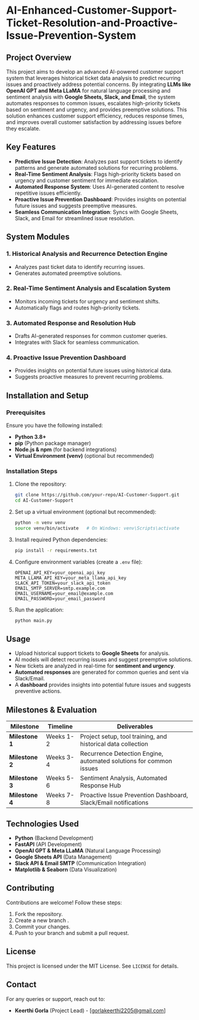 # AI-Enhanced-Customer-Support-Ticket-Resolution-and-Proactive-Issue-Prevention-System

## Project Overview
This project aims to develop an advanced AI-powered customer support system that leverages historical ticket data analysis to predict recurring issues and proactively address potential concerns. By integrating **LLMs like OpenAI GPT and Meta LLaMA** for natural language processing and sentiment analysis with **Google Sheets, Slack, and Email**, the system automates responses to common issues, escalates high-priority tickets based on sentiment and urgency, and provides preemptive solutions. This solution enhances customer support efficiency, reduces response times, and improves overall customer satisfaction by addressing issues before they escalate.

## Key Features
- **Predictive Issue Detection**: Analyzes past support tickets to identify patterns and generate automated solutions for recurring problems.
- **Real-Time Sentiment Analysis**: Flags high-priority tickets based on urgency and customer sentiment for immediate escalation.
- **Automated Response System**: Uses AI-generated content to resolve repetitive issues efficiently.
- **Proactive Issue Prevention Dashboard**: Provides insights on potential future issues and suggests preemptive measures.
- **Seamless Communication Integration**: Syncs with Google Sheets, Slack, and Email for streamlined issue resolution.

## System Modules
### 1. Historical Analysis and Recurrence Detection Engine
- Analyzes past ticket data to identify recurring issues.
- Generates automated preemptive solutions.

### 2. Real-Time Sentiment Analysis and Escalation System
- Monitors incoming tickets for urgency and sentiment shifts.
- Automatically flags and routes high-priority tickets.

### 3. Automated Response and Resolution Hub
- Drafts AI-generated responses for common customer queries.
- Integrates with Slack for seamless communication.

### 4. Proactive Issue Prevention Dashboard
- Provides insights on potential future issues using historical data.
- Suggests proactive measures to prevent recurring problems.

## Installation and Setup
### Prerequisites
Ensure you have the following installed:
- **Python 3.8+**
- **pip** (Python package manager)
- **Node.js & npm** (for backend integrations)
- **Virtual Environment (venv)** (optional but recommended)

### Installation Steps
1. Clone the repository:
   ```sh
   git clone https://github.com/your-repo/AI-Customer-Support.git
   cd AI-Customer-Support
   ```
2. Set up a virtual environment (optional but recommended):
   ```sh
   python -m venv venv
   source venv/bin/activate   # On Windows: venv\Scripts\activate
   ```
3. Install required Python dependencies:
   ```sh
   pip install -r requirements.txt
   ```
4. Configure environment variables (create a `.env` file):
   ```env
   OPENAI_API_KEY=your_openai_api_key
   META_LLAMA_API_KEY=your_meta_llama_api_key
   SLACK_API_TOKEN=your_slack_api_token
   EMAIL_SMTP_SERVER=smtp.example.com
   EMAIL_USERNAME=your_email@example.com
   EMAIL_PASSWORD=your_email_password
   ```
5. Run the application:
   ```sh
   python main.py
   ```

## Usage
- Upload historical support tickets to **Google Sheets** for analysis.
- AI models will detect recurring issues and suggest preemptive solutions.
- New tickets are analyzed in real-time for **sentiment and urgency**.
- **Automated responses** are generated for common queries and sent via Slack/Email.
- A **dashboard** provides insights into potential future issues and suggests preventive actions.

## Milestones & Evaluation
| Milestone | Timeline | Deliverables |
|-----------|----------|--------------|
| **Milestone 1** | Weeks 1-2 | Project setup, tool training, and historical data collection |
| **Milestone 2** | Weeks 3-4 | Recurrence Detection Engine, automated solutions for common issues |
| **Milestone 3** | Weeks 5-6 | Sentiment Analysis, Automated Response Hub |
| **Milestone 4** | Weeks 7-8 | Proactive Issue Prevention Dashboard, Slack/Email notifications |

## Technologies Used
- **Python** (Backend Development)
- **FastAPI** (API Development)
- **OpenAI GPT & Meta LLaMA** (Natural Language Processing)
- **Google Sheets API** (Data Management)
- **Slack API & Email SMTP** (Communication Integration)
- **Matplotlib & Seaborn** (Data Visualization)

## Contributing
Contributions are welcome! Follow these steps:
1. Fork the repository.
2. Create a new branch .
3. Commit your changes.
4. Push to your branch and submit a pull request.

## License
This project is licensed under the MIT License. See `LICENSE` for details.

## Contact
For any queries or support, reach out to:
- **Keerthi Gorla** (Project Lead) - [gorlakeerthi2205@gmail.com]

